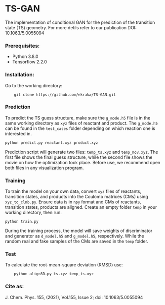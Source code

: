 # TS-GAN
The implementation of conditional GAN for the prediction of the transition state (TS) geometry.
For more detils refer to our publication DOI: 10.1063/5.0055094

### Prerequisites:
* Python 3.8.0
* Tensorflow 2.2.0


### Installation:
Go to the working directory:

        git clone https://github.com/ekraka/TS-GAN.git


### Prediction
To predict the TS guess structure, make sure the `g_mode.h5` file is in the same working directory as `xyz` files of reactant and product. 
The `g_mode.h5` can be found in the `test_cases` folder depending on which reaction one is interested in.

    python predict.py reactant.xyz product.xyz
    
Prediction script will generate two files: `temp_ts.xyz` and `temp_mov.xyz`. The first file shows the final guess structure, while the second file shows the movie on how the optimization took place. Before use, we recommend open both files in any visualization program.

### Training
To train the model on your own data, convert `xyz` files of reactants, transition states, and products into the Coulomb matrices (CMs) using `xyz_to_clmb.py`. Ensure data is in `npy` format and CMs of reactants, transition states, products are aligned. Create an empty folder `temp` in your working directory, then run:

    python train.py 

During the training process, the model will save weights of discriminator and generator as `d_model.h5` and `g_model.h5`, respectively. While the random real and fake samples of the CMs are saved in the `temp` folder. 

### Test
To calculate the root-mean-square deviation (RMSD) use:

        python align3D.py ts.xyz temp_ts.xyz


### Cite as: 
J. Chem. Phys. 155, (2021), Vol.155, Issue 2; doi: 10.1063/5.0055094


